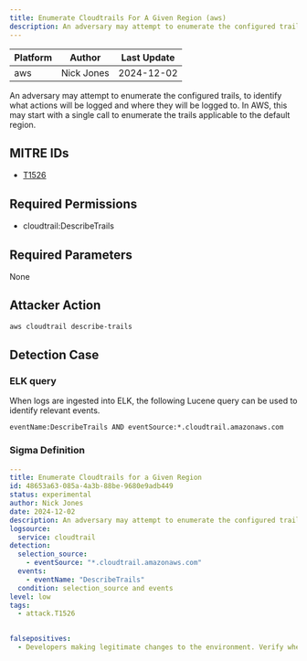 ```yaml
---
title: Enumerate Cloudtrails For A Given Region (aws)
description: An adversary may attempt to enumerate the configured trails, to identify what actions will be logged and where they will be logged to. In AWS, this may start with a single call to enumerate the trails applicable to the default region. 
---
```


| Platform               | Author               | Last Update                 |
| ---------------------- | -------------------- | --------------------------- |
| aws | Nick Jones | 2024-12-02 |

An adversary may attempt to enumerate the configured trails, to identify what actions will be logged and where they will be logged to. In AWS, this may start with a single call to enumerate the trails applicable to the default region.

## MITRE IDs

* [T1526](https://attack.mitre.org/techniques/T1526/)

## Required Permissions

* cloudtrail:DescribeTrails

## Required Parameters

None
## Attacker Action

```bash
aws cloudtrail describe-trails
```

## Detection Case

### ELK query

When logs are ingested into ELK, the following Lucene query can be used to identify relevant events.

```
eventName:DescribeTrails AND eventSource:*.cloudtrail.amazonaws.com  
```

### Sigma Definition

```yaml
---
title: Enumerate Cloudtrails for a Given Region
id: 48653a63-085a-4a3b-88be-9680e9adb449
status: experimental
author: Nick Jones
date: 2024-12-02
description: An adversary may attempt to enumerate the configured trails, to identify what actions will be logged and where they will be logged to. In AWS, this may start with a single call to enumerate the trails applicable to the default region.
logsource:
  service: cloudtrail
detection:
  selection_source:
    - eventSource: "*.cloudtrail.amazonaws.com"
  events:
    - eventName: "DescribeTrails"
  condition: selection_source and events
level: low
tags:
  - attack.T1526
  

falsepositives:
  - Developers making legitimate changes to the environment. Verify whether the user identity, user agent, and/or hostname should be making changes in your environment.
```
